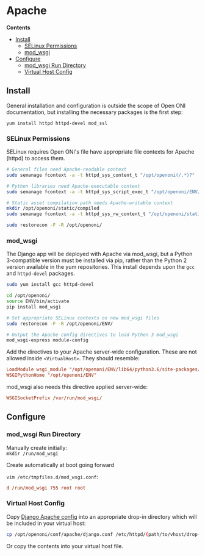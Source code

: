 # Apache

**Contents**

- [Install](#install)
    - [SELinux Permissions](#selinux-permissions)
    - [mod_wsgi](#mod_wsgi)
- [Configure](#configure)
    - [mod_wsgi Run Directory](#mod_wsgi-run-directory)
    - [Virtual Host Config](#virtual-host-config)

## Install

General installation and configuration is outside the scope of Open ONI
documentation, but installing the necessary packages is the first step:

`yum install httpd httpd-devel mod_ssl`

### SELinux Permissions
SELinux requires Open ONI's file have appropriate file contexts for Apache
(httpd) to access them.

```bash
# General files need Apache-readable context
sudo semanage fcontext -a -t httpd_sys_content_t "/opt/openoni(/.*)?"

# Python libraries need Apache-executable context
sudo semanage fcontext -a -t httpd_sys_script_exec_t "/opt/openoni/ENV/lib/python3.6/site-packages/.+\.so"

# Static asset compilation path needs Apache-writable context
mkdir /opt/openoni/static/compiled
sudo semanage fcontext -a -t httpd_sys_rw_content_t "/opt/openoni/static/compiled(/.*)?"

sudo restorecon -F -R /opt/openoni/
```

### mod_wsgi
The Django app will be deployed with Apache via mod_wsgi, but a Python
3-compatible version must be installed via pip, rather than the Python 2 version
available in the yum repositories. This install depends upon the `gcc` and
`httpd-devel` packages.

```bash
sudo yum install gcc httpd-devel

cd /opt/openoni/
source ENV/bin/activate
pip install mod_wsgi

# Set appropriate SELinux contexts on new mod_wsgi files
sudo restorecon -F -R /opt/openoni/ENV/

# Output the Apache config directives to load Python 3 mod_wsgi
mod_wsgi-express module-config
```

Add the directives to your Apache server-wide configuration. These are not allowed inside `<VirtualHost>`. They should resemble:
```ini
LoadModule wsgi_module "/opt/openoni/ENV/lib64/python3.6/site-packages/mod_wsgi/server/mod_wsgi-py36.cpython-36m-x86_64-linux-gnu.so"
WSGIPythonHome "/opt/openoni/ENV"
```

mod_wsgi also needs this directive applied server-wide:

```ini
WSGISocketPrefix /var/run/mod_wsgi/
```

## Configure

### mod_wsgi Run Directory
Manually create initially:<br>
`mkdir /run/mod_wsgi`

Create automatically at boot going forward

`vim /etc/tmpfiles.d/mod_wsgi.conf`:
```ini
d /run/mod_wsgi 755 root root
```

### Virtual Host Config
Copy [Django Apache config](/conf/apache/django.conf) into an appropriate
drop-in directory which will be included in your virtual host:

```bash
cp /opt/openoni/conf/apache/django.conf /etc/httpd/(path/to/vhost/drop-in-dir)/
```

Or copy the contents into your virtual host file.

